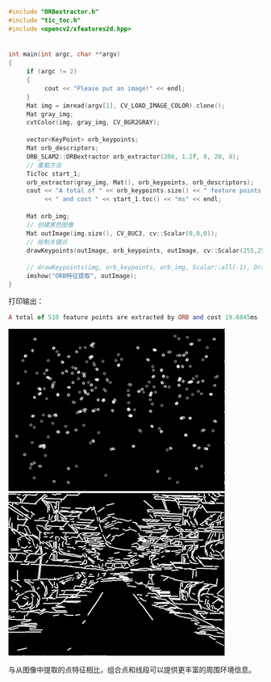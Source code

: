 

```C++
#include "ORBextractor.h"
#include "tic_toc.h"
#include <opencv2/xfeatures2d.hpp>


int main(int argc, char **argv)
{
     if (argc != 2)
     {
          cout << "Please put an image!" << endl;
     }
     Mat img = imread(argv[1], CV_LOAD_IMAGE_COLOR).clone();
     Mat gray_img;
     cvtColor(img, gray_img, CV_BGR2GRAY);

     vector<KeyPoint> orb_keypoints;
     Mat orb_descriptors;
     ORB_SLAM2::ORBextractor orb_extractor(200, 1.2f, 8, 20, 8);
     // 重载方法
     TicToc start_1;
     orb_extractor(gray_img, Mat(), orb_keypoints, orb_descriptors);
     cout << "A total of " << orb_keypoints.size() << " feature points are extracted by ORB"
          << " and cost " << start_1.toc() << "ms" << endl;

     Mat orb_img;
     // 创建黑色图像
     Mat outImage(img.size(), CV_8UC3, cv::Scalar(0,0,0));
     // 绘制关键点
     drawKeypoints(outImage, orb_keypoints, outImage, cv::Scalar(255,255,255), cv::DrawMatchesFlags::DEFAULT);

     // drawKeypoints(img, orb_keypoints, orb_img, Scalar::all(-1), DrawMatchesFlags::DEFAULT);
     imshow("ORB特征提取", outImage);
}

```

打印输出：

```haskell
A total of 510 feature points are extracted by ORB and cost 19.6845ms
```



<img src="./images/Blog/点线特征提取对比实验/2023-01-04_14-22.png" alt="2023-01-04_14-22" style="zoom:67%;" />



<img src="./images/Blog/点线特征提取对比实验/2023-01-04_14-29.png" alt="2023-01-04_14-29" style="zoom:67%;" />

与从图像中提取的点特征相比，组合点和线段可以提供更丰富的周围环境信息。